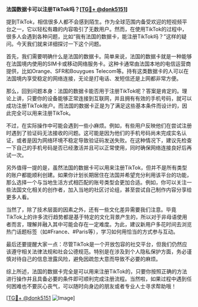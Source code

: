 **法国数据卡可以注册TikTok吗？[[TG💪+ @donk5151](https://t.me/s/donk5151)]**

提到TikTok，相信很多人都不会感到陌生。作为全球范围内备受欢迎的短视频平台之一，它以轻松有趣的内容吸引了无数用户。然而，在使用TikTok的过程中，很多人会遇到各种问题，比如“我有法国的数据卡，能注册TikTok吗？”这样的疑问。今天我们就来详细探讨一下这个问题。

首先，我们需要明确什么是法国的数据卡。简单来说，法国的数据卡就是一种能够在法国境内使用的SIM卡或移动网络服务卡。这种卡通常由法国本地的电信运营商提供，比如Orange、SFR和Bouygues Telecom等。持有这类数据卡的人可以在法国境内享受稳定的网络连接，无论是打电话、发短信还是上网都非常方便。

那么，回到问题本身：法国的数据卡能否用于注册TikTok呢？答案是肯定的。理论上讲，只要你的设备能够正常连接到互联网，并且拥有有效的手机号码，就可以成功注册TikTok账户。而法国的数据卡正是为了满足这些基本条件而设计的，因此完全可以用来注册TikTok。

不过，在实际操作中可能会遇到一些小麻烦。例如，有些用户反映他们在尝试注册时遇到了验证码无法接收的问题。这可能是因为他们的手机号码尚未完成实名认证，或者是因为网络环境不稳定导致验证码发送失败。在这种情况下，建议先检查一下自己的手机号码是否已经激活并且可以正常使用，同时确保网络连接良好后再试一次。

另外值得一提的是，虽然法国的数据卡可以用来注册TikTok，但并不是所有类型的账户都能顺利创建。如果你计划长期居住在法国并希望充分利用该平台的功能，那么选择一个与当地生活方式相匹配的账号类型会更加合适。例如，你可以关注一些法国文化相关的创作者，加入当地的社区讨论组，甚至尝试自己制作内容分享给更多人看。

当然了，除了技术层面的因素之外，还有一些文化差异需要我们注意。毕竟TikTok上的许多流行趋势都是基于特定的文化背景产生的，所以对于非母语使用者而言，理解并融入其中可能会存在一定难度。为此，建议新用户多花时间去浏览热门话题标签（如#France、#Paris等），学习如何用恰当的方式参与互动。

最后还要提醒大家一点：尽管TikTok是一个开放包容的社交平台，但我们仍然应该遵守相关法律法规和社会公德规范。特别是在涉及到个人隐私保护方面，务必谨慎对待自己的信息泄露风险，避免因疏忽大意而导致不必要的麻烦。

综上所述，法国的数据卡完全是可以用来注册TikTok的，只要你按照正确的方法进行操作并且具备必要的条件即可顺利完成注册流程。当然啦，如果过程中遇到任何困难也不要灰心丧气，可以随时向身边的朋友或者专业人士寻求帮助哦！

[[TG💪+ @donk5151](https://t.me/s/donk5151) ![Image](https://i.postimg.cc/rwNCRYN7/Snipaste-2025-04-30-17-27-05.png)]